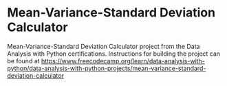 # Mean-Variance-Standard Deviation Calculator

Mean-Variance-Standard Deviation Calculator project from the Data Analysis with Python certifications. 
Instructions for building the project can be found at https://www.freecodecamp.org/learn/data-analysis-with-python/data-analysis-with-python-projects/mean-variance-standard-deviation-calculator
